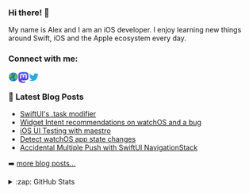 ### Hi there! 👋

My name is Alex and I am an iOS developer. I enjoy learning new things around Swift, iOS and the Apple ecosystem every day.

### Connect with me:

<a href="https://alexanderweiss.dev">
  <img align="left" alt="Alexander Weiß | Homepage" width="20px" src="https://raw.githubusercontent.com/alexanderwe/alexanderwe/master/assets/globe.svg" />
</a>
<a href="https://mastodon.online/@alexanderwe">
  <img align="left" alt="Alexander Weiß | Mastodon" width="21px" src="https://raw.githubusercontent.com/alexanderwe/alexanderwe/master/assets/mastodon.svg" />
</a>
<a href="https://twitter.com/_al_we">
  <img align="left" alt="Alexander Weiß | Twitter" width="21px" src="https://raw.githubusercontent.com/alexanderwe/alexanderwe/master/assets/twitter.svg" />
</a>

<br />

### 📕 Latest Blog Posts

<!-- BLOG-POST-LIST:START -->
- [SwiftUI&#39;s .task modifier](https://alexanderweiss.dev/blog/2023-03-05-swiftui-task-modifier)
- [Widget Intent recommendations on watchOS and a bug](https://alexanderweiss.dev/blog/2023-02-22-widget-intent-recommendations-and-a-bug)
- [iOS UI Testing with maestro](https://alexanderweiss.dev/blog/2023-02-11-ios-ui-testing-with-maestro)
- [Detect watchOS app state changes](https://alexanderweiss.dev/blog/2023-02-01-detect-watchapp-state-changes)
- [Accidental Multiple Push with SwiftUI NavigationStack](https://alexanderweiss.dev/blog/2023-01-24-accidental-double-push-with-swiftui-navigationstack)
<!-- BLOG-POST-LIST:END -->

➡️ [more blog posts...](https://alexanderweiss.dev/blog)

<details>
  <summary>:zap: GitHub Stats</summary>

  <img align="left" alt="Alexander Weiß's GitHub Stats" src="https://github-readme-stats.vercel.app/api?username=alexanderwe" />

</details>
